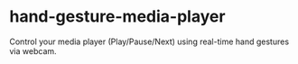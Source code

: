 # hand-gesture-media-player
Control your media player (Play/Pause/Next) using real-time hand gestures via webcam.
